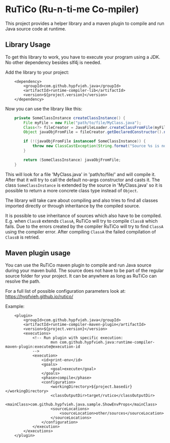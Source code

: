 # RuTiCo (Ru-n-ti-me Co-mpiler)

This project provides a helper library and a maven plugin to compile and run Java source code at runtime.

## Library Usage

To get this library to work, you have to execute your program using a JDK.
No other dependency besides slf4j is needed.

Add the library to your project:
```
    <dependency>
        <groupId>com.github.hypfvieh.java</groupId>
        <artifactId>runtime-compiler-lib</artifactId>
        <version>${project.version}</version>
    </dependency>
```

Now you can use the library like this:
```java
    private SomeClassInstance createClassInstance() {
        File myFile = new File("path/to/file/MyClass.java");
        Class<?> fileCreator = JavaFileLoader.createClassFromFile(myFile.getAbsolutePath());
        Object javaObjFromFile = fileCreator.getDeclaredConstructor().newInstance();

        if (!(javaObjFromFile instanceof SomeClassInstance)) {
            throw new ClassCastException(String.format("Source %s is not a subclass of %s", myFile, SomeClassInstance.class.getName()));
        }

        return (SomeClassInstance) javaObjFromFile;
    }
```

This will look for a file 'MyClass.java' in 'path/to/file/' and will compile it.
After that it will try to call the default no-args constructor and casts it.
The class `SomeClassInstance` is extended by the source in 'MyClass.java' so it is possible to
return a more concrete class type instead of `Object`.

The library will take care about compiling and also tries to find all classes imported directly or through inheritance by the
compiled source.

It is possible to use inheritance of sources which also have to be compiled.
E.g. when `ClassB` extends `ClassA`, RuTiCo will try to compile `ClassB` which fails.
Due to the errors created by the compiler RuTiCo will try to find `ClassA` using the compiler error.
After compiling `ClassA` the failed compilation of `ClassB` is retried.

## Maven plugin usage
You can use the RuTiCo maven plugin to compile and run Java source during your maven build.
The source does not have to be part of the regular source folder for your project. It can be anywhere
as long as RuTiCo can resolve the path.

For a full list of possible configuration parameters look at: https://hypfvieh.github.io/rutico/

Example:
```
    <plugin>
        <groupId>com.github.hypfvieh.java</groupId>
        <artifactId>runtime-compiler-maven-plugin</artifactId>
        <version>${project.version}</version>
        <executions>
            <!-- Run plugin with specific execution:
                    mvn com.github.hypfvieh.java:runtime-compiler-maven-plugin:execute@execution-id
            -->
            <execution>
                <id>print-env</id>
                <goals>
                    <goal>execute</goal>
                </goals>
                <phase>compile</phase>
                <configuration>
                    <workingDirectory>${project.basedir}</workingDirectory>
                    <classOutputDir>target/rutico</classOutputDir>
                    <mainClass>com.github.hypfvieh.java.sample.ShowEnvProps</mainClass>
                    <sourceLocations>
                        <sourceLocation>other/sources</sourceLocation>
                    </sourceLocations>
                </configuration>
            </execution>
        </executions>
    </plugin>
```
